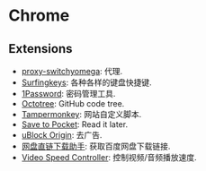 # Chrome
## Extensions
* [proxy-switchyomega](https://chrome.google.com/webstore/detail/proxy-switchyomega/padekgcemlokbadohgkifijomclgjgif): 代理.
* [Surfingkeys](https://chrome.google.com/webstore/detail/surfingkeys/gfbliohnnapiefjpjlpjnehglfpaknnc): 各种各样的键盘快捷键.
* [1Password](https://chrome.google.com/webstore/detail/1password-extension-deskt/aomjjhallfgjeglblehebfpbcfeobpgk): 密码管理工具.
* [Octotree](https://chrome.google.com/webstore/detail/octotree-github-code-tree/bkhaagjahfmjljalopjnoealnfndnagc/): GitHub code tree.
* [Tampermonkey](https://chrome.google.com/webstore/detail/tampermonkey/dhdgffkkebhmkfjojejmpbldmpobfkfo/): 网站自定义脚本.
* [Save to Pocket](https://chrome.google.com/webstore/detail/save-to-pocket/niloccemoadcdkdjlinkgdfekeahmflj): Read it later.
* [uBlock Origin](https://chrome.google.com/webstore/detail/ublock-origin/cjpalhdlnbpafiamejdnhcphjbkeiagm): 去广告.
* [网盘直链下载助手](https://www.baiduyun.wiki/): 获取百度网盘下载链接.
* [Video Speed Controller](https://chrome.google.com/webstore/detail/video-speed-controller/nffaoalbilbmmfgbnbgppjihopabppdk/): 控制视频/音频播放速度.